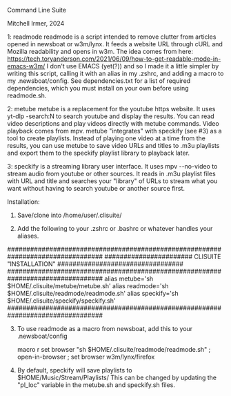 Command Line Suite

Mitchell Irmer, 2024

1:  readmode
readmode is a script intended to remove clutter from articles opened in newsboat or w3m/lynx.  It feeds a website URL through cURL and Mozilla readability and opens in w3m.  The idea comes from here: <https://tech.toryanderson.com/2021/06/09/how-to-get-readable-mode-in-emacs-w3m/>  I don't use EMACS (yet(?)) and so I made it a little simpler by writing this script, calling it with an alias in my .zshrc, and adding a macro to my .newsboat/config.  See dependencies.txt for a list of required dependencies, which you must install on your own before using readmode.sh.

2:  metube
metube is a replacement for the youtube https website.  It uses yt-dlp -search:N to search youtube and display the results.  You can read video descriptions and play videos directly with metube commands.  Video playback comes from mpv.  metube "integrates" with speckify (see #3) as a tool to create playlists.  Instead of playing one video at a time from the results, you can use metube to save video URLs and titles to .m3u playlists and export them to the speckify playlist library to playback later.

3:  speckify is a streaming library user interface.  It uses mpv --no-video to stream audio from youtube or other sources.  It reads in .m3u playlist files with URL and title and searches your "library" of URLs to stream what you want without having to search youtube or another source first.

Installation:

1. Save/clone into /home/user/.clisuite/

2. Add the following to your .zshrc or .bashrc or whatever handles your aliases.

#################################################################################
####################### CLISUITE "INSTALLATION" #################################
#################################################################################
alias metube='sh $HOME/.clisuite/metube/metube.sh'
alias readmode='sh $HOME/.clisuite/readmode/readmode.sh'
alias speckify='sh $HOME/.clisuite/speckify/speckify.sh'
#################################################################################

3. To use readmode as a macro from newsboat, add this to your .newsboat/config

    macro r set browser "sh $HOME/.clisuite/readmode/readmode.sh" ; open-in-browser ; set browser w3m/lynx/firefox

4. By default, speckify will save playlists to $HOME/Music/Stream/Playlists/  This can be changed by updating the "pl_loc" variable in the metube.sh and speckify.sh files.
